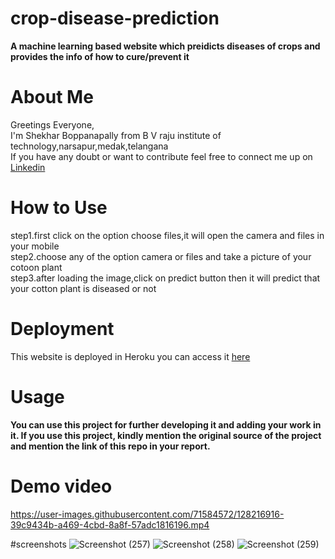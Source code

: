 # crop-disease-prediction  
**A  machine learning based website which preidicts diseases of crops and provides the info of how to cure/prevent it**  

# About Me   
Greetings Everyone,    
I'm Shekhar Boppanapally from B V raju institute of technology,narsapur,medak,telangana    
If you have any doubt or want to contribute feel free to connect  me up on [Linkedin](https://www.linkedin.com/in/shekhar-boppanapally-647a281bb/)  

# How to Use    
step1.first click on the option choose files,it will open the camera and files in your mobile  
step2.choose any of the option camera or files and take a picture of your cotoon plant  
step3.after loading the image,click on predict button then it will predict that your cotton plant is diseased or not

# Deployment   
This website is deployed in Heroku you can access it [here](https://crop-disease-prediction-1.herokuapp.com/)   
# Usage  
**You can use this project for further developing it and adding your work in it. If you use this project, kindly mention the original source of the project and mention the link of this repo in your report.**
# Demo video


https://user-images.githubusercontent.com/71584572/128216916-39c9434b-a469-4cbd-8a8f-57adc1816196.mp4

#screenshots
![Screenshot (257)](https://user-images.githubusercontent.com/71584572/128217155-fbb0402e-d5ec-4e91-8d9f-e5bc0e04f975.png)
![Screenshot (258)](https://user-images.githubusercontent.com/71584572/128217178-45bc95ce-7704-4e49-9eb7-214da9e004f0.png)
![Screenshot (259)](https://user-images.githubusercontent.com/71584572/128217204-a47fb3bf-33d3-4811-9959-f71fdc96cb41.png)



